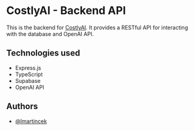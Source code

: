 # CostlyAI - Backend API
This is the backend for [CostlyAI](https://www.github.com/lmartincek/CostlyAI-webclient). It provides a RESTful API for interacting with the database and OpenAI API.

## Technologies used

- Express.js
- TypeScript
- Supabase
- OpenAI API

## Authors
- [@lmartincek](https://www.github.com/lmartincek)

